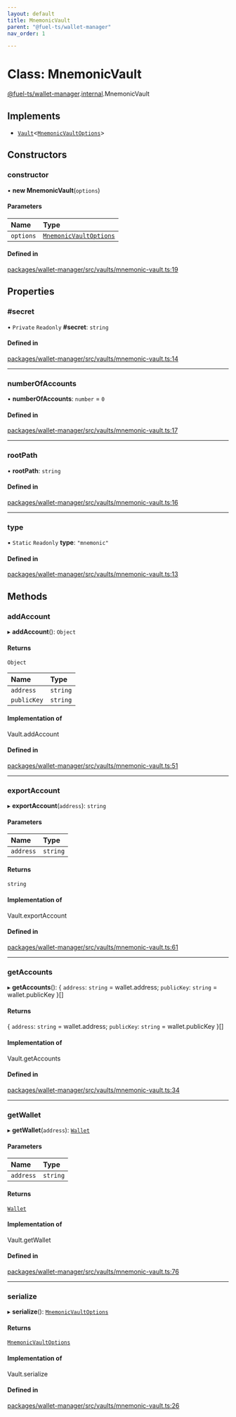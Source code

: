 ```yaml
---
layout: default
title: MnemonicVault
parent: "@fuel-ts/wallet-manager"
nav_order: 1

---
```


# Class: MnemonicVault

[@fuel-ts/wallet-manager](../index.md).[internal](../namespaces/internal.md).MnemonicVault

## Implements

- [`Vault`](internal-Vault.md)<[`MnemonicVaultOptions`](../interfaces/internal-MnemonicVaultOptions.md)\>

## Constructors

### constructor

• **new MnemonicVault**(`options`)

#### Parameters

| Name | Type |
| :------ | :------ |
| `options` | [`MnemonicVaultOptions`](../interfaces/internal-MnemonicVaultOptions.md) |

#### Defined in

[packages/wallet-manager/src/vaults/mnemonic-vault.ts:19](https://github.com/FuelLabs/fuels-ts/blob/master/packages/wallet-manager/src/vaults/mnemonic-vault.ts#L19)

## Properties

### #secret

• `Private` `Readonly` **#secret**: `string`

#### Defined in

[packages/wallet-manager/src/vaults/mnemonic-vault.ts:14](https://github.com/FuelLabs/fuels-ts/blob/master/packages/wallet-manager/src/vaults/mnemonic-vault.ts#L14)

___

### numberOfAccounts

• **numberOfAccounts**: `number` = `0`

#### Defined in

[packages/wallet-manager/src/vaults/mnemonic-vault.ts:17](https://github.com/FuelLabs/fuels-ts/blob/master/packages/wallet-manager/src/vaults/mnemonic-vault.ts#L17)

___

### rootPath

• **rootPath**: `string`

#### Defined in

[packages/wallet-manager/src/vaults/mnemonic-vault.ts:16](https://github.com/FuelLabs/fuels-ts/blob/master/packages/wallet-manager/src/vaults/mnemonic-vault.ts#L16)

___

### type

▪ `Static` `Readonly` **type**: ``"mnemonic"``

#### Defined in

[packages/wallet-manager/src/vaults/mnemonic-vault.ts:13](https://github.com/FuelLabs/fuels-ts/blob/master/packages/wallet-manager/src/vaults/mnemonic-vault.ts#L13)

## Methods

### addAccount

▸ **addAccount**(): `Object`

#### Returns

`Object`

| Name | Type |
| :------ | :------ |
| `address` | `string` |
| `publicKey` | `string` |

#### Implementation of

Vault.addAccount

#### Defined in

[packages/wallet-manager/src/vaults/mnemonic-vault.ts:51](https://github.com/FuelLabs/fuels-ts/blob/master/packages/wallet-manager/src/vaults/mnemonic-vault.ts#L51)

___

### exportAccount

▸ **exportAccount**(`address`): `string`

#### Parameters

| Name | Type |
| :------ | :------ |
| `address` | `string` |

#### Returns

`string`

#### Implementation of

Vault.exportAccount

#### Defined in

[packages/wallet-manager/src/vaults/mnemonic-vault.ts:61](https://github.com/FuelLabs/fuels-ts/blob/master/packages/wallet-manager/src/vaults/mnemonic-vault.ts#L61)

___

### getAccounts

▸ **getAccounts**(): { `address`: `string` = wallet.address; `publicKey`: `string` = wallet.publicKey }[]

#### Returns

{ `address`: `string` = wallet.address; `publicKey`: `string` = wallet.publicKey }[]

#### Implementation of

Vault.getAccounts

#### Defined in

[packages/wallet-manager/src/vaults/mnemonic-vault.ts:34](https://github.com/FuelLabs/fuels-ts/blob/master/packages/wallet-manager/src/vaults/mnemonic-vault.ts#L34)

___

### getWallet

▸ **getWallet**(`address`): [`Wallet`](../../fuel-ts-wallet/classes/Wallet.md)

#### Parameters

| Name | Type |
| :------ | :------ |
| `address` | `string` |

#### Returns

[`Wallet`](../../fuel-ts-wallet/classes/Wallet.md)

#### Implementation of

Vault.getWallet

#### Defined in

[packages/wallet-manager/src/vaults/mnemonic-vault.ts:76](https://github.com/FuelLabs/fuels-ts/blob/master/packages/wallet-manager/src/vaults/mnemonic-vault.ts#L76)

___

### serialize

▸ **serialize**(): [`MnemonicVaultOptions`](../interfaces/internal-MnemonicVaultOptions.md)

#### Returns

[`MnemonicVaultOptions`](../interfaces/internal-MnemonicVaultOptions.md)

#### Implementation of

Vault.serialize

#### Defined in

[packages/wallet-manager/src/vaults/mnemonic-vault.ts:26](https://github.com/FuelLabs/fuels-ts/blob/master/packages/wallet-manager/src/vaults/mnemonic-vault.ts#L26)
